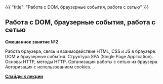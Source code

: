 {{{
	"title": "Работа с DOM, браузерные события, работа с сетью"
}}}

## Работа с DOM, браузерные события, работа с сетью
__Смешанное занятие №2__

Работа браузера, связь и взаимодействие HTML, CSS и JS в браузере. DOM и браузерные события. Структура SPA (Single Page Application). Основы HTTP, методы HTTP. Организация работы с сетью из браузера. Авторизация с использованием cookies.

__[Cлайды к лекции](/slides/s2)__
